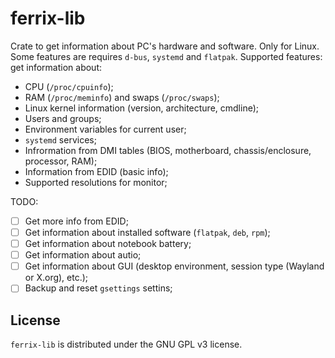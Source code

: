 # ferrix-lib

Crate to get information about PC's hardware and software. Only for Linux. Some features are requires `d-bus`, `systemd` and `flatpak`. Supported features: get information about:

- CPU (`/proc/cpuinfo`);
- RAM (`/proc/meminfo`) and swaps (`/proc/swaps`);
- Linux kernel information (version, architecture, cmdline);
- Users and groups;
- Environment variables for current user;
- `systemd` services;
- Infrormation from DMI tables (BIOS, motherboard, chassis/enclosure, processor, RAM);
- Information from EDID (basic info);
- Supported resolutions for monitor;

TODO:

- [ ] Get more info from EDID;
- [ ] Get information about installed software (`flatpak`, `deb`, `rpm`);
- [ ] Get information about notebook battery;
- [ ] Get information about autio;
- [ ] Get information about GUI (desktop environment, session type (Wayland or X.org), etc.);
- [ ] Backup and reset `gsettings` settins;

## License

`ferrix-lib` is distributed under the GNU GPL v3 license.
